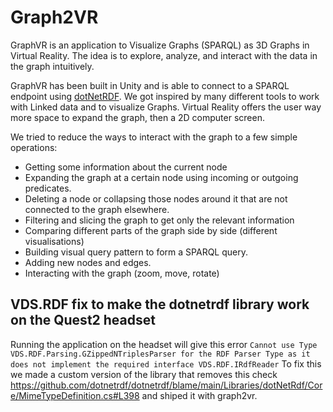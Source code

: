 # Graph2VR

GraphVR is an application to Visualize Graphs (SPARQL) as 3D Graphs in Virtual Reality.
The idea is to explore, analyze, and interact with the data in the graph intuitively.

GraphVR has been built in Unity and is able to connect to a SPARQL endpoint using [dotNetRDF](https://dotnetrdf.org/).
We got inspired by many different tools to work with Linked data and to visualize Graphs.
Virtual Reality offers the user way more space to expand the graph, then a 2D computer screen.

We tried to reduce the ways to interact with the graph to a few simple operations:
- Getting some information about the current node
- Expanding the graph at a certain node using incoming or outgoing predicates.
- Deleting a node or collapsing those nodes around it that are not connected to the graph elsewhere.
- Filtering and slicing the graph to get only the relevant information
- Comparing different parts of the graph side by side (different visualisations)
- Building visual query pattern to form a SPARQL query.
- Adding new nodes and edges.
- Interacting with the graph (zoom, move, rotate) 

## VDS.RDF fix to make the dotnetrdf library work on the Quest2 headset

Running the application on the headset will give this error
`Cannot use Type VDS.RDF.Parsing.GZippedNTriplesParser for the RDF Parser Type as it does not implement the required interface VDS.RDF.IRdfReader`
To fix this we made a custom version of the library that removes this check https://github.com/dotnetrdf/dotnetrdf/blame/main/Libraries/dotNetRdf/Core/MimeTypeDefinition.cs#L398 and shiped it with graph2vr.
